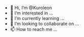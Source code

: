 - 👋 Hi, I’m @Kuroleon
- 👀 I’m interested in ...
- 🌱 I’m currently learning ...
- 💞️ I’m looking to collaborate on ...
- 📫 How to reach me ...

<!---
Kuroleon/Kuroleon is a ✨ special ✨ repository because its `README.md` (this file) appears on your GitHub profile.
You can click the Preview link to take a look at your changes.
--->
